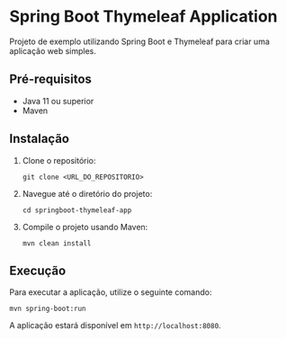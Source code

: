# Spring Boot Thymeleaf Application

Projeto de exemplo utilizando Spring Boot e Thymeleaf para criar uma aplicação web simples.

## Pré-requisitos

- Java 11 ou superior
- Maven

## Instalação

1. Clone o repositório:
   ```
   git clone <URL_DO_REPOSITORIO>
   ```
2. Navegue até o diretório do projeto:
   ```
   cd springboot-thymeleaf-app
   ```
3. Compile o projeto usando Maven:
   ```
   mvn clean install
   ```

## Execução

Para executar a aplicação, utilize o seguinte comando:

```
mvn spring-boot:run
```

A aplicação estará disponível em `http://localhost:8080`.
